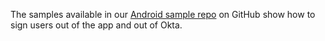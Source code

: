 The samples available in our [Android sample repo](https://github.com/okta/samples-android) on GitHub show how to sign users out of the app and out of Okta.

